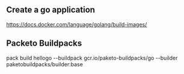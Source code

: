 ## Create a go application

https://docs.docker.com/language/golang/build-images/


## Packeto Buildpacks
pack build hellogo --buildpack gcr.io/paketo-buildpacks/go --builder paketobuildpacks/builder:base